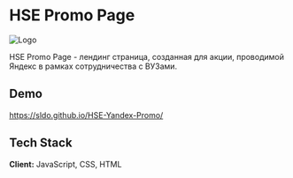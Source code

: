 
# HSE Promo Page



![Logo](https://i.imgur.com/ezpVZ01.png)


HSE Promo Page - лендинг страница, созданная для акции, проводимой Яндекс в рамках сотрудничества с ВУЗами.

## Demo

https://sldo.github.io/HSE-Yandex-Promo/


## Tech Stack

**Client:** JavaScript, CSS, HTML
